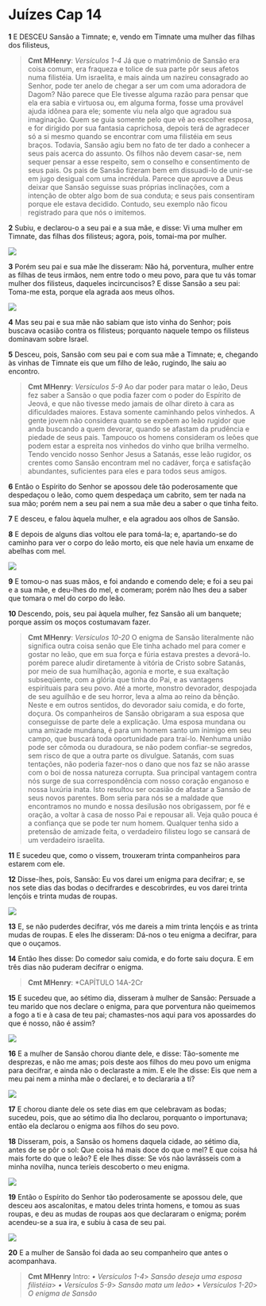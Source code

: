# Juízes Cap 14

**1** 	E DESCEU Sansão a Timnate; e, vendo em Timnate uma mulher das filhas dos filisteus,

> **Cmt MHenry**: *Versículos 1-4* Já que o matrimônio de Sansão era coisa comum, era fraqueza e tolice de sua parte pôr seus afetos numa filistéia. Um israelita, e mais ainda um nazireu consagrado ao Senhor, pode ter anelo de chegar a ser um com uma adoradora de Dagom? Não parece que Ele tivesse alguma razão para pensar que ela era sabia e virtuosa ou, em alguma forma, fosse uma provável ajuda idônea para ele; somente viu nela algo que agradou sua imaginação. Quem se guia somente pelo que vê ao escolher esposa, e for dirigido por sua fantasia caprichosa, depois terá de agradecer só a si mesmo quando se encontrar com uma filistéia em seus braços. Todavia, Sansão agiu bem no fato de ter dado a conhecer a seus pais acerca do assunto. Os filhos não devem casar-se, nem sequer pensar a esse respeito, sem o conselho e consentimento de seus pais. Os pais de Sansão fizeram bem em dissuadi-lo de unir-se em jugo desigual com uma incrédula. Parece que aprouve a Deus deixar que Sansão seguisse suas próprias inclinações, com a intenção de obter algo bom de sua conduta; e seus pais consentiram porque ele estava decidido. Contudo, seu exemplo não ficou registrado para que nós o imitemos.

**2** 	Subiu, e declarou-o a seu pai e a sua mãe, e disse: Vi uma mulher em Timnate, das filhas dos filisteus; agora, pois, tomai-ma por mulher.

![](../Images/SweetPublishing/7-14-1.jpg) 

**3** 	Porém seu pai e sua mãe lhe disseram: Não há, porventura, mulher entre as filhas de teus irmãos, nem entre todo o meu povo, para que tu vás tomar mulher dos filisteus, daqueles incircuncisos? E disse Sansão a seu pai: Toma-me esta, porque ela agrada aos meus olhos.

![](../Images/SweetPublishing/7-14-2.jpg) 

**4** 	Mas seu pai e sua mãe não sabiam que isto vinha do Senhor; pois buscava ocasião contra os filisteus; porquanto naquele tempo os filisteus dominavam sobre Israel.

**5** 	Desceu, pois, Sansão com seu pai e com sua mãe a Timnate; e, chegando às vinhas de Timnate eis que um filho de leão, rugindo, lhe saiu ao encontro.

> **Cmt MHenry**: *Versículos 5-9* Ao dar poder para matar o leão, Deus fez saber a Sansão o que podia fazer com o poder do Espírito de Jeová, e que não tivesse medo jamais de olhar direto à cara as dificuldades maiores. Estava somente caminhando pelos vinhedos. A gente jovem não considera quanto se expõem ao leão rugidor que anda buscando a quem devorar, quando se afastam da prudência e piedade de seus pais. Tampouco os homens consideram os leões que podem estar a espreita nos vinhedos do vinho que brilha vermelho. Tendo vencido nosso Senhor Jesus a Satanás, esse leão rugidor, os crentes como Sansão encontram mel no cadáver, força e satisfação abundantes, suficientes para eles e para todos seus amigos.

**6** 	Então o Espírito do Senhor se apossou dele tão poderosamente que despedaçou o leão, como quem despedaça um cabrito, sem ter nada na sua mão; porém nem a seu pai nem a sua mãe deu a saber o que tinha feito.

**7** 	E desceu, e falou àquela mulher, e ela agradou aos olhos de Sansão.

**8** 	E depois de alguns dias voltou ele para tomá-la; e, apartando-se do caminho para ver o corpo do leão morto, eis que nele havia um enxame de abelhas com mel.

![](../Images/SweetPublishing/7-14-3.jpg) 

**9** 	E tomou-o nas suas mãos, e foi andando e comendo dele; e foi a seu pai e a sua mãe, e deu-lhes do mel, e comeram; porém não lhes deu a saber que tomara o mel do corpo do leão.

**10** 	Descendo, pois, seu pai àquela mulher, fez Sansão ali um banquete; porque assim os moços costumavam fazer.

> **Cmt MHenry**: *Versículos 10-20* O enigma de Sansão literalmente não significa outra coisa senão que Ele tinha achado mel para comer e gostar no leão, que em sua força e fúria estava prestes a devorá-lo. porém parece aludir diretamente à vitória de Cristo sobre Satanás, por meio de sua humilhação, agonia e morte, e sua exaltação subseqüente, com a glória que tinha do Pai, e as vantagens espirituais para seu povo. Até a morte, monstro devorador, despojada de seu aguilhão e de seu horror, leva a alma ao reino da bênção. Neste e em outros sentidos, do devorador saiu comida, e do forte, doçura. Os companheiros de Sansão obrigaram a sua esposa que conseguisse de parte dele a explicação. Uma esposa mundana ou uma amizade mundana, é para um homem santo um inimigo em seu campo, que buscará toda oportunidade para traí-lo. Nenhuma união pode ser cômoda ou duradoura, se não podem confiar-se segredos, sem risco de que a outra parte os divulgue. Satanás, com suas tentações, não poderia fazer-nos o dano que nos faz se não arasse com o boi de nossa natureza corrupta. Sua principal vantagem contra nós surge de sua correspondência com nosso coração enganoso e nossa luxúria inata. Isto resultou ser ocasião de afastar a Sansão de seus novos parentes. Bom seria para nós se a maldade que encontramos no mundo e nossa desilusão nos obrigassem, por fé e oração, a voltar à casa de nosso Pai e repousar ali. Veja quão pouca é a confiança que se pode ter num homem. Qualquer tenha sido a pretensão de amizade feita, o verdadeiro filisteu logo se cansará de um verdadeiro israelita.

**11** 	E sucedeu que, como o vissem, trouxeram trinta companheiros para estarem com ele.

**12** 	Disse-lhes, pois, Sansão: Eu vos darei um enigma para decifrar; e, se nos sete dias das bodas o decifrardes e descobrirdes, eu vos darei trinta lençóis e trinta mudas de roupas.

![](../Images/SweetPublishing/7-14-4.jpg) 

**13** 	E, se não puderdes decifrar, vós me dareis a mim trinta lençóis e as trinta mudas de roupas. E eles lhe disseram: Dá-nos o teu enigma a decifrar, para que o ouçamos.

**14** 	Então lhes disse: Do comedor saiu comida, e do forte saiu doçura. E em três dias não puderam decifrar o enigma.

> **Cmt MHenry**: *CAPÍTULO 14A-2Cr

**15** 	E sucedeu que, ao sétimo dia, disseram à mulher de Sansão: Persuade a teu marido que nos declare o enigma, para que porventura não queimemos a fogo a ti e à casa de teu pai; chamastes-nos aqui para vos apossardes do que é nosso, não é assim?

![](../Images/SweetPublishing/7-14-5.jpg) 

**16** 	E a mulher de Sansão chorou diante dele, e disse: Tão-somente me desprezas, e não me amas; pois deste aos filhos do meu povo um enigma para decifrar, e ainda não o declaraste a mim. E ele lhe disse: Eis que nem a meu pai nem a minha mãe o declarei, e to declararia a ti?

![](../Images/SweetPublishing/7-14-6.jpg) 

**17** 	E chorou diante dele os sete dias em que celebravam as bodas; sucedeu, pois, que ao sétimo dia lho declarou, porquanto o importunava; então ela declarou o enigma aos filhos do seu povo.

**18** 	Disseram, pois, a Sansão os homens daquela cidade, ao sétimo dia, antes de se pôr o sol: Que coisa há mais doce do que o mel? E que coisa há mais forte do que o leão? E ele lhes disse: Se vós não lavrásseis com a minha novilha, nunca teríeis descoberto o meu enigma.

![](../Images/SweetPublishing/7-14-7.jpg) 

**19** 	Então o Espírito do Senhor tão poderosamente se apossou dele, que desceu aos ascalonitas, e matou deles trinta homens, e tomou as suas roupas, e deu as mudas de roupas aos que declararam o enigma; porém acendeu-se a sua ira, e subiu à casa de seu pai.

![](../Images/SweetPublishing/7-14-8.jpg) 

**20** 	E a mulher de Sansão foi dada ao seu companheiro que antes o acompanhava.


> **Cmt MHenry** Intro: *• Versículos 1-4*> *Sansão deseja uma esposa filistéia*> *• Versículos 5-9*> *Sansão mata um leão*> *• Versículos 1-20*> *O enigma de Sansão*